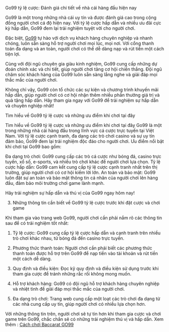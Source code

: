Go99 tỷ lệ cược: Đánh giá chi tiết về nhà cái hàng đầu hiện nay

Go99 là một trong những nhà cái uy tín và được đánh giá cao trong cộng đồng người chơi cá độ hiện nay. Với tỷ lệ cược hấp dẫn và nhiều ưu đãi cực kỳ hấp dẫn, Go99 đem lại trải nghiệm tuyệt vời cho người chơi.

Đặc biệt, <a href=" https://go99hanoi.today/"> Go99</a> tự hào với dịch vụ khách hàng chuyên nghiệp và nhanh chóng, luôn sẵn sàng hỗ trợ người chơi mọi lúc, mọi nơi. Với cổng thanh toán đa dạng và an toàn, người chơi có thể dễ dàng nạp và rút tiền một cách tiện lợi.

Cùng với đội ngũ chuyên gia giàu kinh nghiệm, Go99 cung cấp những dự đoán chính xác và chi tiết, giúp người chơi tăng cơ hội chiến thắng. Đội ngũ chăm sóc khách hàng của Go99 luôn sẵn sàng lắng nghe và giải đáp mọi thắc mắc của người chơi.

Không chỉ vậy, Go99 còn tổ chức các sự kiện và chương trình khuyến mãi hấp dẫn, giúp người chơi có cơ hội nhận thêm nhiều phần thưởng giá trị và quà tặng hấp dẫn. Hãy tham gia ngay với Go99 để trải nghiệm sự hấp dẫn và chuyên nghiệp nhất!




Tìm hiểu về Go99 tỷ lệ cược và những ưu điểm khi chơi tại đây


Tìm hiểu về Go99 tỷ lệ cược và những ưu điểm khi chơi tại đây
Go99 là một trong những nhà cái hàng đầu trong lĩnh vực cá cược trực tuyến tại Việt Nam. Với tỷ lệ cược cạnh tranh, đa dạng các trò chơi casino và sự uy tín đảm bảo, Go99 đem lại trải nghiệm độc đáo cho người chơi.
Ưu điểm nổi bật khi chơi tại Go99 bao gồm:

Đa dạng trò chơi: Go99 cung cấp các trò cá cược như bóng đá, casino trực tuyến, xổ số, e-sports, và nhiều trò chơi khác để người chơi lựa chọn.
Tỷ lệ cược hấp dẫn: Go99 cam kết cung cấp tỷ lệ cược cạnh tranh nhất trên thị trường, giúp người chơi có cơ hội kiếm lời lớn.
An toàn và bảo mật: Go99 luôn đặt sự an toàn và bảo mật thông tin cá nhân của người chơi lên hàng đầu, đảm bảo môi trường chơi game lành mạnh.

Hãy trải nghiệm sự hấp dẫn và thú vị của Go99 ngay hôm nay!

3. Những thông tin cần biết về Go99 tỷ lệ cược trước khi đặt cược và chơi game

Khi tham gia vào trang web Go99, người chơi cần phải nắm rõ các thông tin sau để có trải nghiệm tốt nhất:

1. Tỷ lệ cược: Go99 cung cấp tỷ lệ cược hấp dẫn và cạnh tranh trên nhiều trò chơi khác nhau, từ bóng đá đến casino trực tuyến.

2. Phương thức thanh toán: Người chơi cần phải biết các phương thức thanh toán được hỗ trợ trên Go99 để nạp tiền vào tài khoản và rút tiền một cách dễ dàng.

3. Quy định và điều kiện: Đọc kỹ quy định và điều kiện sử dụng trước khi tham gia cược để tránh những rắc rối không mong muốn.

4. Hỗ trợ khách hàng: Go99 có đội ngũ hỗ trợ khách hàng chuyên nghiệp và nhiệt tình để giải đáp mọi thắc mắc của người chơi.

5. Đa dạng trò chơi: Trang web cung cấp một loạt các trò chơi đa dạng từ các nhà cung cấp uy tín, giúp người chơi có nhiều lựa chọn hơn. 

Với những thông tin trên, người chơi sẽ tự tin hơn khi tham gia cược và chơi game trên Go99, chắc chắn sẽ có những trải nghiệm thú vị và hấp dẫn.
Xem thêm : <a href="https://go99hanoi.today/cach-choi-baccarat-go99/">Cách chơi Baccarat GO99</a>


